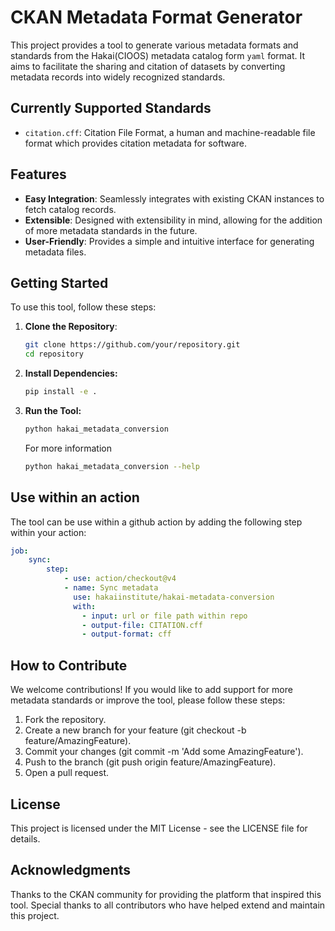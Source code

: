 # CKAN Metadata Format Generator

This project provides a tool to generate various metadata formats and standards
from the Hakai(CIOOS) metadata catalog form `yaml` format. It aims to
facilitate the sharing and citation of datasets by converting metadata records into
widely recognized standards.

## Currently Supported Standards

- `citation.cff`: Citation File Format, a human and machine-readable file format
which provides citation metadata for software.

## Features

- **Easy Integration**: Seamlessly integrates with existing CKAN instances to
fetch catalog records.
- **Extensible**: Designed with extensibility in mind, allowing for the addition
of more metadata standards in the future.
- **User-Friendly**: Provides a simple and intuitive interface for generating
metadata files.

## Getting Started

To use this tool, follow these steps:

1. **Clone the Repository**:

   ```bash
   git clone https://github.com/your/repository.git
   cd repository
   ```

2. **Install Dependencies:**

    ```bash
    pip install -e .
    ```

3. **Run the Tool:**

    ```bash
    python hakai_metadata_conversion 
    ```

    For more information

    ```bash
    python hakai_metadata_conversion --help
    ```

## Use within an action

The tool can be use within a github action by adding the following step within your action:

```yaml
job: 
    sync:
        step:
            - use: action/checkout@v4
            - name: Sync metadata
              use: hakaiinstitute/hakai-metadata-conversion
              with:
                - input: url or file path within repo
                - output-file: CITATION.cff
                - output-format: cff
```


## How to Contribute

We welcome contributions! If you would like to add support for more metadata standards or improve the tool, please follow these steps:

1. Fork the repository.
2. Create a new branch for your feature (git checkout -b feature/AmazingFeature).
3. Commit your changes (git commit -m 'Add some AmazingFeature').
4. Push to the branch (git push origin feature/AmazingFeature).
5. Open a pull request.

## License

This project is licensed under the MIT License - see the LICENSE file for details.

## Acknowledgments

Thanks to the CKAN community for providing the platform that inspired this tool.
Special thanks to all contributors who have helped extend and maintain this project.
